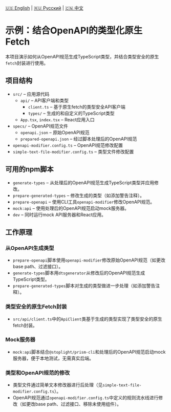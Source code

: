[🇺🇸 English](./README.md) | [🇷🇺 Русский](./README-ru.md)  | [🇨🇳 中文](./README-zh.md)


# 示例：结合OpenAPI的类型化原生Fetch

本项目演示如何从OpenAPI规范生成TypeScript类型，并结合类型安全的原生`fetch`封装进行使用。

## 项目结构

- `src/` – 应用源代码
  - `api/` – API客户端和类型
    - `client.ts` – 基于原生fetch的类型安全API客户端
    - `types/` – 生成的和自定义的TypeScript类型
  - `App.tsx`, `index.tsx` – React应用入口
- `specs/` – OpenAPI规范文件
  - `openapi.json` – 原始OpenAPI规范
  - `prepared-openapi.json` – 经过脚本处理后的OpenAPI规范
- `openapi-modifier.config.ts` – OpenAPI规范修改配置
- `simple-text-file-modifier.config.ts` – 类型文件修改配置

## 可用的npm脚本

- `generate-types` – 从处理后的OpenAPI规范生成TypeScript类型并应用修改。
- `prepare-generated-types` – 修改生成的类型（如添加警告注释）。
- `prepare-openapi` – 使用CLI工具`openapi-modifier`修改OpenAPI规范。
- `mock:api` – 使用处理后的OpenAPI规范启动mock服务器。
- `dev` – 同时运行mock API服务器和React应用。

## 工作原理

### 从OpenAPI生成类型
- `prepare-openapi`脚本使用`openapi-modifier`修改原始OpenAPI规范（如更改base path、过滤接口）。
- `generate-types`脚本用`dtsgenerator`从修改后的OpenAPI规范生成TypeScript类型。
- `prepare-generated-types`脚本对生成的类型做进一步处理（如添加警告注释）。

### 类型安全的原生Fetch封装
- `src/api/client.ts`中的`ApiClient`类基于生成的类型实现了类型安全的原生fetch封装。

### Mock服务器
- `mock:api`脚本结合`@stoplight/prism-cli`和处理后的OpenAPI规范启动mock服务器，便于本地测试，无需真实后端。

### 类型和OpenAPI规范的修改
- 类型文件通过简单文本修改器进行后处理（见`simple-text-file-modifier.config.ts`）。
- OpenAPI规范通过`openapi-modifier.config.ts`中定义的规则流水线进行修改（如更改base path、过滤接口、移除未使用组件）。 